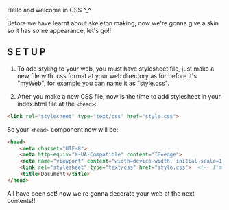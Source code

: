Hello and welcome in CSS ^_^

Before we have learnt about skeleton making, now we're gonna give a skin so it has some appearance, let's go!!

## S E T U P

1. To add styling to your web, you must have stylesheet file, just make a new file with .css format at your web directory as for before it's "myWeb", 
   for example you can name it as "style.css".

2. After you make a new CSS file, now is the time to add stylesheet in your index.html file at the `<head>`:
```html
<link rel="stylesheet" type="text/css" href="style.css">
```    
So your `<head>` component now will be:
```html
<head>
    <meta charset="UTF-8">
    <meta http-equiv="X-UA-Compatible" content="IE=edge">
    <meta name="viewport" content="width=device-width, initial-scale=1.0">
    <link rel="stylesheet" type="text/css" href="style.css">  <!-- I'm Here!! -->
    <title>Document</title>
</head>
```

All have been set! now we're gonna decorate your web at the next contents!!